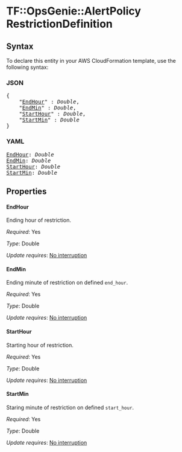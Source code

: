# TF::OpsGenie::AlertPolicy RestrictionDefinition

## Syntax

To declare this entity in your AWS CloudFormation template, use the following syntax:

### JSON

<pre>
{
    "<a href="#endhour" title="EndHour">EndHour</a>" : <i>Double</i>,
    "<a href="#endmin" title="EndMin">EndMin</a>" : <i>Double</i>,
    "<a href="#starthour" title="StartHour">StartHour</a>" : <i>Double</i>,
    "<a href="#startmin" title="StartMin">StartMin</a>" : <i>Double</i>
}
</pre>

### YAML

<pre>
<a href="#endhour" title="EndHour">EndHour</a>: <i>Double</i>
<a href="#endmin" title="EndMin">EndMin</a>: <i>Double</i>
<a href="#starthour" title="StartHour">StartHour</a>: <i>Double</i>
<a href="#startmin" title="StartMin">StartMin</a>: <i>Double</i>
</pre>

## Properties

#### EndHour

Ending hour of restriction.

_Required_: Yes

_Type_: Double

_Update requires_: [No interruption](https://docs.aws.amazon.com/AWSCloudFormation/latest/UserGuide/using-cfn-updating-stacks-update-behaviors.html#update-no-interrupt)

#### EndMin

Ending minute of restriction on defined `end_hour`.

_Required_: Yes

_Type_: Double

_Update requires_: [No interruption](https://docs.aws.amazon.com/AWSCloudFormation/latest/UserGuide/using-cfn-updating-stacks-update-behaviors.html#update-no-interrupt)

#### StartHour

Starting hour of restriction.

_Required_: Yes

_Type_: Double

_Update requires_: [No interruption](https://docs.aws.amazon.com/AWSCloudFormation/latest/UserGuide/using-cfn-updating-stacks-update-behaviors.html#update-no-interrupt)

#### StartMin

Staring minute of restriction on defined `start_hour`.

_Required_: Yes

_Type_: Double

_Update requires_: [No interruption](https://docs.aws.amazon.com/AWSCloudFormation/latest/UserGuide/using-cfn-updating-stacks-update-behaviors.html#update-no-interrupt)

